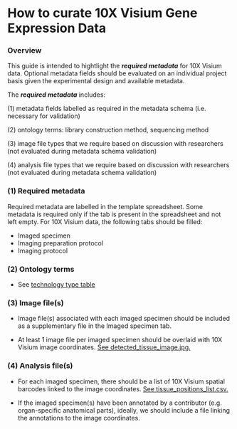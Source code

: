 # How to curate 10X Visium Gene Expression Data

### Overview

This guide is intended to hightlight the ***required metadata*** for 10X Visium data. Optional metadata fields should be evaluated on an individual project basis given the experimental design and available metadata.

The ***required metadata*** includes:

(1) metadata fields labelled as required in the metadata schema (i.e. necessary for validation)

(2) ontology terms: library construction method, sequencing method

(3) image file types that we require based on discussion with researchers (not evaluated during metadata schema validation)

(4) analysis file types that we require based on discussion with researchers (not evaluated during metadata schema validation)

### (1) Required metadata

Required metadata are labelled in the template spreadsheet. Some metadata is required only if the tab is present in the spreadsheet
and not left empty. For 10X Visium data, the following tabs should be filled:

- Imaged specimen
- Imaging preparation protocol
- Imaging protocol

### (2) Ontology terms

- See [technology type table](https://github.com/ebi-ait/hca-ebi-wrangler-central/docs/technology_type_table.md)

### (3) Image file(s)

- Image file(s) associated with each imaged specimen should be included as a supplementary file in the Imaged specimen tab.

- At least 1 image file per imaged specimen should be overlaid with 10X Visium image coordinates. [See detected_tissue_image.jpg.](https://github.com/ebi-ait/hca-ebi-wrangler-central/technology_types_guide/10X_Visium/example_dataset/detected_tissue_image.jpg)

### (4) Analysis file(s)

- For each imaged specimen, there should be a list of 10X Visium spatial barcodes linked to the image coordinates. [See tissue_positions_list.csv.](https://github.com/ebi-ait/hca-ebi-wrangler-central/technology_types_guide/10X_Visium/example_dataset/tissue_positions_list.csv)

- If the imaged specimen(s) have been annotated by a contributor (e.g. organ-specific anatomical parts), ideally, we should include a file linking   the annotations to the image coordinates.
